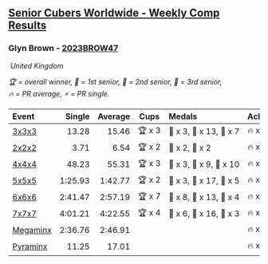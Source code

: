 <style>table {white-space: nowrap;}</style>
<link rel="stylesheet" type="text/css" href="/scw-comp/css/flags.css" />

## [Senior Cubers Worldwide - Weekly Comp Results](/scw-comp/results/)
### Glyn Brown - [2023BROW47](https://www.worldcubeassociation.org/persons/2023BROW47)

<i class="flag flag-GB" />&nbsp;United Kingdom

<span style="white-space: nowrap;">🏆 = overall winner</span>, <span style="white-space: nowrap;">🥇 = 1st senior</span>, <span style="white-space: nowrap;">🥈 = 2nd senior</span>, <span style="white-space: nowrap;">🥉 = 3rd senior</span>, <span style="white-space: nowrap;">🔥 = PR average</span>, <span style="white-space: nowrap;">⚡ = PR single</span>.

| Event | Single | Average | Cups | Medals | Achievements|
| :-- | --: | --: | :--: | :-- | :-- |
| [3x3x3](333.md) | 13.28 | 15.46 | 🏆 x 3 | 🥇 x 3, 🥈 x 13, 🥉 x 7 | 🔥 x 7, ⚡ x 11 |
| [2x2x2](222.md) | 3.71 | 6.54 | 🏆 x 2 | 🥇 x 2, 🥈 x 2 | 🔥 x 4, ⚡ x 5 |
| [4x4x4](444.md) | 48.23 | 55.31 | 🏆 x 3 | 🥇 x 3, 🥈 x 9, 🥉 x 10 | 🔥 x 10, ⚡ x 9 |
| [5x5x5](555.md) | 1:25.93 | 1:42.77 | 🏆 x 2 | 🥇 x 3, 🥈 x 17, 🥉 x 5 | 🔥 x 9, ⚡ x 6 |
| [6x6x6](666.md) | 2:41.47 | 2:57.19 | 🏆 x 7 | 🥇 x 8, 🥈 x 13, 🥉 x 4 | 🔥 x 10, ⚡ x 11 |
| [7x7x7](777.md) | 4:01.21 | 4:22.55 | 🏆 x 4 | 🥇 x 6, 🥈 x 16, 🥉 x 3 | 🔥 x 11, ⚡ x 9 |
| [Megaminx](minx.md) | 2:36.76 | 2:46.91 |  |  | 🔥 x 1, ⚡ x 1 |
| [Pyraminx](pyram.md) | 11.25 | 17.01 |  |  | 🔥 x 1, ⚡ x 1 |

<!-- Global site tag (gtag.js) - Google Analytics -->
<script async src="https://www.googletagmanager.com/gtag/js?id=UA-86348435-3"></script>
<script>window.dataLayer = window.dataLayer || []; function gtag() {dataLayer.push(arguments);} gtag('js', new Date()); gtag('config', 'UA-86348435-3');</script>
